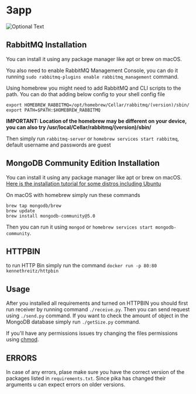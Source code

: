 # 3app
![Optional Text](../master/docs/docs.drawio.png)
## RabbitMQ Installation
You can install it using any package manager like apt or brew on macOS.

You also need to enable RabbitMQ Management Console, you can do it running `sudo rabbitmq-plugins enable rabbitmq_management` command.

Using homebrew you might need to add RabbitMQ and CLI scripts to the path.
You can do that adding below config to your shell config file
```
export HOMEBREW_RABBITMQ=/opt/homebrew/Cellar/rabbitmq/(version)/sbin/
export PATH=$PATH:$HOMEBREW_RABBITMQ
```
**IMPORTANT: Location of the homebrew may be different on your device, you can also try /usr/local/Cellar/rabbitmq/(version)/sbin/**

Then simply run `rabbitmq-server` or `homebrew services start rabbitmq`, default username and passwords are guest
## MongoDB Community Edition Installation
You can install it using any package manager like apt or brew on macOS.
[Here is the installation tutorial for some distros including Ubuntu](https://www.mongodb.com/docs/manual/tutorial/install-mongodb-on-ubuntu/)

On macOS with homebrew simply run these commands
```
brew tap mongodb/brew
brew update
brew install mongodb-community@5.0
```

Then you can run it using `mongod` or `homebrew services start mongodb-community`.
## HTTPBIN
to run HTTP Bin simply run the command `docker run -p 80:80 kennethreitz/httpbin`
## Usage
After you installed all requirements and turned on HTTPBIN you should first run receiver by running command `./receive.py`.
Then you can send request using `./send.py` command. If you want to check the amount of object in the MongoDB database simply run `./getSize.py` command.

If you'll have any permissions issues try changing the files permissions using [chmod](https://linuxcommand.org/lc3_man_pages/chmod1.html).
## ERRORS
In case of any errors, plase make sure you have the correct version of the packages listed in `requirements.txt`.
Since pika has changed their arguments u can expect errors on older versions.
